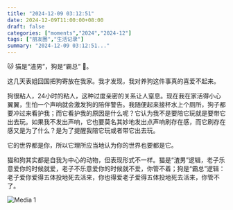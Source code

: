 ```yaml
---
title: "2024-12-09 03:12:51"
date: 2024-12-09T11:00:00+08:00
draft: false
categories: ["moments","2024","2024-12"]
tags: ["朋友圈","生活记录"]
summary: "2024-12-09 03:12:51..."
---
```


🐱 猫是“渣男”，狗是“霸总” 🐶。

这几天表姐回国把狗寄放在我家。我才发现，我对养狗这件事真的喜爱不起来。

狗很粘人，24小时的粘人，这种过度亲密的关系让人窒息。现在我在家活得小心翼翼，生怕一个声响就会激发狗的陪伴警告。我随便起来接杯水上个厕所，狗子都要冲过来看护我；而它看护我的原因是什么呢？它认为我不是要陪它玩就是要带它出去玩。如果我不发出声响，它也要莫名其妙地发出点声响刷存在感，而它刷存在感又是为了什么？是为了提醒我陪它玩或者带它出去玩。

它的世界都是你，所以它理所应当地认为你的世界也要都是它。

猫和狗其实都是自我为中心的动物，但表现形式不一样。猫是“渣男”逻辑，老子乐意爱你的时候就爱，老子不乐意爱你的时候就不爱，你管不着；狗是“霸总”逻辑：老子爱你爱得五体投地死去活来，你也得爱老子爱得五体投地死去活来，你管不了。

![Media 1](/Moments/photos/2024-12-09/202412090312510.jpg)

